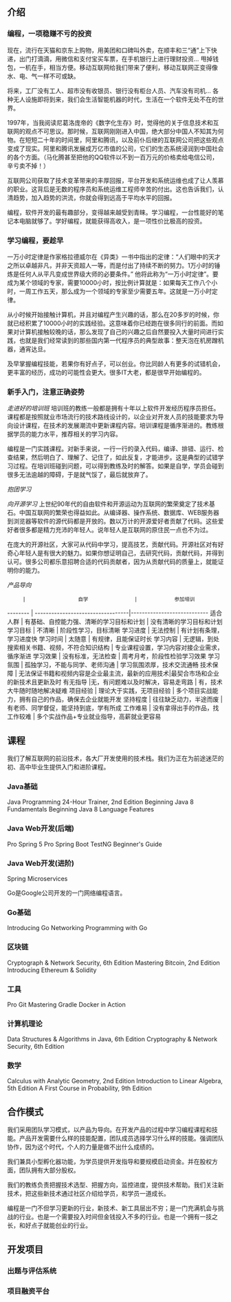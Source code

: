 ## 介绍

### 编程，一项稳赚不亏的投资

现在，流行在天猫和京东上购物，用美团和口碑叫外卖，在顺丰和三“通”上下快递，出门打滴滴，用微信和支付宝买车票，在手机银行上进行理财投资... 甩掉钱包，一机在手，相当方便。移动互联网给我们带来了便利，移动互联网正变得像水、电、气一样不可或缺。

将来，工厂没有工人、超市没有收银员、银行没有柜台人员、汽车没有司机... 各种无人设施即将到来，我们会生活智能机器的时代，生活在一个软件无处不在的世界。

1997年，当我阅读尼葛洛庞帝的《数字化生存》时，觉得他的关于信息技术和互联网的观点不可思议。那时候，互联网刚刚进入中国，绝大部分中国人不知其为何物。在短短二十年的时间里，阿里和腾讯，以及前仆后继的互联网公司把这些观点变成了现实。阿里和腾讯发展成万亿市值的公司，它们的生态系统浸润到中国社会的各个方面。（马化腾甚至把他的QQ软件以不到一百万元的价格卖给电信公司，辛亏卖不掉！）

互联网公司获取了技术变革带来的丰厚回报，平台开发和系统运维也成了让人羡慕的职业。这背后是无数的程序员和系统运维工程师辛苦的付出。这也告诉我们，认清趋势，加入趋势的洪流，你就会得到远高于平均水平的回报。

编程，软件开发的最有趣部分，变得越来越受到青睐。学习编程，一台性能好的笔记本电脑就够了。学好编程，就能获得高收入，是一项性价比极高的投资。

### 学习编程，要趁早

一万小时定律是作家格拉德威尔在《异类》一书中指出的定律：“人们眼中的天才之所以卓越非凡，并非天资超人一等，而是付出了持续不断的努力。1万小时的锤炼是任何人从平凡变成世界级大师的必要条件。” 他将此称为“一万小时定律”。要成为某个领域的专家，需要10000小时，按比例计算就是：如果每天工作八个小时，一周工作五天，那么成为一个领域的专家至少需要五年。这就是一万小时定律。

从小时候开始接触计算机，并且对编程产生兴趣的话，那么在20多岁的时候，你就已经积累了10000小时的实践经验。这意味着你已经跑在很多同行的前面。而如果对计算机接触较晚的话，那么发现了自己的兴趣之后自然要投入大量时间进行实践，也就是我们经常读到的那些国内第一代程序员的典型故事：整天泡在机房蹭机器，通宵达旦。

及早掌握编程技能，若果你有好点子，可以创业。你比同龄人有更多的试错机会，更丰富的经历，成功的可能性会更大。很多IT大老，都是很早开始编程的。

### 新手入门，注意正确姿势
*走进好的培训班*
培训班的教练一般都是拥有十年以上软件开发经历程序员担任。课程都是按照就业市场流行的技术路线设计的，以企业对开发人员的技能要求为导向设计课程，在技术的发展潮流中更新课程内容。培训课程是循序渐进的。教练根据学员的能力水平，推荐相关的学习内容。

编程是一门实践课程。对新手来说，一行一行的录入代码，编译、排错、运行、检查结果，然后明白了、理解了、记住了，如此反复，才能进步。这是典型的试错学习过程。在培训班碰到问题，可以得到教练及时的解答。如果是自学，学员会碰到很多无法逾越的障碍，于是就气馁了，最后就放弃了。

*抱团学习*

*向开源学习*
上世纪90年代的自由软件和开源运动为互联网的繁荣奠定了技术基石。中国互联网的繁荣也得益如此。从编译器、操作系统、数据库、WEB服务器到浏览器等软件的源代码都是开放的。数以万计的开源爱好者贡献了代码。这些爱好者很多都是精力充沛的年轻人。说年轻人是互联网的原住民一点也不为过。

在庞大的开源社区，大家可从代码中学习，提高技艺，贡献代码。开源社区对有好奇心年轻人是有很大的魅力。如果你想证明自己，去研究代码，贡献代码，并得到认可。很多公司都乐意招聘合适的代码贡献者，因为从贡献代码的质量上，就能证明你的能力。

*产品导向*


         |                 自学               |            参加培训
-------- | ----------------------------------|----------------------------
 适合人群 | 有基础、自控能力强、清晰的学习目标和计划 |      没有清晰的学习目标和计划
 学习目标 |               不清晰               |        阶段性学习，目标清晰
 学习进度 |               无法控制              |       有计划有条理，学习进度快
 学习时间 | 太随意 | 有规律，且能保证时长
 学习内容 | 无逻辑，到处搜索相关书籍、视频，不符合知识结构 | 专业课程设置，学习内容对接企业需求，循序渐进
 学习效果 | 没有标准，无法检查 | 周考月考，阶段性检验学习效果
 学习氛围 | 孤独学习，不能与同学、老师沟通 | 学习氛围浓厚，技术交流通畅
 技术保障 | 无法保证书籍和视频内容是企业最主流，最新的应用技术|最契合市场和企业的新技术且更新及时
 有无指导 |无，有问题难以及时解决，容易走弯路 | 有，技术大牛随时随地解决疑难
 项目经验 | 理论大于实践，无项目经验 | 多个项目实战能力，拥有自己的作品，确保去企业就能开发
 坚持程度 | 往往缺乏动力，半途而废 | 有老师、同学督促，能坚持到底，学有所成
 工作难易 | 没有拿得出手的作品，找工作较难 | 多个实战作品+专业就业指导，高薪就业更容易

## 课程

我们了解互联网的前沿技术，各大厂开发使用的技术栈。我们为正在为前途迷茫的初、高中毕业生提供入门和进阶课程。

### Java基础
Java Programming 24-Hour Trainer, 2nd Edition
Beginning Java 8 Fundamentals
Beginning Java 8 Language Features
### Java Web开发(后端)
Pro Spring 5
Pro Spring Boot
TestNG Beginner's Guide
### Java Web开发(进阶)
Spring Microservices

Go是Google公司开发的一门网络编程语言。

### Go基础
Introducing Go
Networking Programming with Go
### 区块链
Cryptograph & Network Security, 6th Edition
Mastering Bitcoin, 2nd Edition
Introducing Ethereum & Solidity

### 工具
Pro Git
Mastering Gradle
Docker in Action

### 计算机理论
Data Structures & Algorithms in Java, 6th Edition
Cryptography & Network Security, 6th Edition

### 数学
Calculus with Analytic Geometry, 2nd Edition
Introduction to Linear Algebra, 5th Edition
A First Course in Probability, 9th Edition

## 合作模式
我们采用团队学习模式，以产品为导向。在开发产品的过程中学习编程课程和技能。产品开发需要什么样的技能配置，团队成员选择学习什么样的技能。强调团队协作，因为这个时代，个人的力量是做不出什么成绩的。

我们兼具小型孵化器功能，为学员提供开发指导和要规模启动资金。并在股权方面，团队拥有大部分股权。

我们的教练负责把握技术选型、把握方向，监控进度，提供技术帮助。我们关注新技术，把这些新技术通过社区介绍给学员，和学员一道成长。

编程是一门不但学习更新的行业，新技术、新工具层出不穷；是一门充满机会与挑战的行业。也是一个需要投入时间但金钱投入不多的行业。也是一个拥有一技之长，和好点子就能创业的行业。

## 开发项目

### 出题与评估系统

### 项目融资平台


